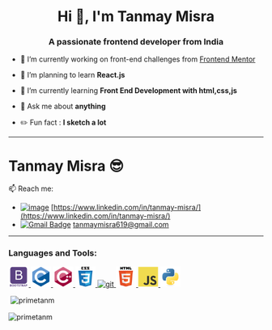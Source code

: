 <h1 align="center">Hi 👋, I'm Tanmay Misra</h1>
<h3 align="center">A passionate frontend developer from India</h3>

- 🔭 I’m currently working on front-end challenges from [Frontend Mentor](https://www.frontendmentor.io/solutions)

- 🌱 I’m planning to learn **React.js**

- 🤝 I’m currently learning **Front End Development with html,css,js**

- 💬 Ask me about **anything**

- ✏️ Fun fact : **I sketch a lot**

---

# Tanmay Misra 😎
 📫 Reach me: <br>
- <a href = "https://www.linkedin.com/in/tanmay-misra-8888b6200/">![image](https://user-images.githubusercontent.com/55577276/120760717-11a51400-c532-11eb-84d7-1f0964849d1e.png)</a>
[https://www.linkedin.com/in/tanmay-misra/](https://www.linkedin.com/in/tanmay-misra/)
- [![Gmail Badge](https://img.shields.io/badge/-Gmail-c14438?style=flat-square&logo=Gmail&logoColor=white&link=mailto:tanmaymisra6199@gmail.com)](mailto:tanmaymisra619@gmail.com) tanmaymisra619@gmail.com


---


<h3 align="left">Languages and Tools:</h3>
<p align="left"> <a href="https://getbootstrap.com" target="_blank"> <img src="https://raw.githubusercontent.com/devicons/devicon/master/icons/bootstrap/bootstrap-plain-wordmark.svg" alt="bootstrap" width="40" height="40"/> </a> <a href="https://www.cprogramming.com/" target="_blank"> <img src="https://raw.githubusercontent.com/devicons/devicon/master/icons/c/c-original.svg" alt="c" width="40" height="40"/> </a> <a href="https://www.w3schools.com/cpp/" target="_blank"> <img src="https://raw.githubusercontent.com/devicons/devicon/master/icons/cplusplus/cplusplus-original.svg" alt="cplusplus" width="40" height="40"/> </a> <a href="https://www.w3schools.com/css/" target="_blank"> <img src="https://raw.githubusercontent.com/devicons/devicon/master/icons/css3/css3-original-wordmark.svg" alt="css3" width="40" height="40"/> </a> <a href="https://git-scm.com/" target="_blank"> <img src="https://www.vectorlogo.zone/logos/git-scm/git-scm-icon.svg" alt="git" width="40" height="40"/> </a> <a href="https://www.w3.org/html/" target="_blank"> <img src="https://raw.githubusercontent.com/devicons/devicon/master/icons/html5/html5-original-wordmark.svg" alt="html5" width="40" height="40"/> </a> <a href="https://developer.mozilla.org/en-US/docs/Web/JavaScript" target="_blank"> <img src="https://raw.githubusercontent.com/devicons/devicon/master/icons/javascript/javascript-original.svg" alt="javascript" width="40" height="40"/> </a> <a href="https://www.python.org" target="_blank"> <img src="https://raw.githubusercontent.com/devicons/devicon/master/icons/python/python-original.svg" alt="python" width="40" height="40"/> </a> </p>

<p>&nbsp;<img align="center" src="https://github-readme-stats.vercel.app/api?username=primetanm&show_icons=true&locale=en" alt="primetanm" /></p>

<p><img align="center" src="https://github-readme-streak-stats.herokuapp.com/?user=primetanm&" alt="primetanm" /></p>

